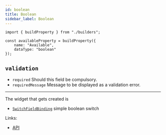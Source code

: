 ```yaml
---
id: boolean
title: Boolean
sidebar_label: Boolean
---
```


```tsx
import { buildProperty } from "./builders";

const availableProperty = buildProperty({
    name: "Available",
    dataType: "boolean"
});
```



## `validation`

* `required` Should this field be compulsory.
* `requiredMessage` Message to be displayed as a validation error.

---

The widget that gets created is
- [`SwitchFieldBinding`](../../api/variables/SwitchFieldBinding)  simple boolean switch

Links:
- [API](../../api/interfaces/booleanproperty)
